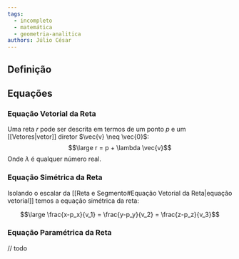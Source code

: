 ```yaml
---
tags:
  - incompleto
  - matemática
  - geometria-analitica
authors: Júlio César
---
```

## Definição


## Equações
### Equação Vetorial da Reta
Uma reta $r$ pode ser descrita em termos de um ponto $p$ e um [[Vetores|vetor]] diretor $\vec{v} \neq \vec{0}$:
$$\large r = p + \lambda \vec{v}$$
Onde $\lambda$ é qualquer número real.
### Equação Simétrica da Reta

Isolando o escalar da [[Reta e Segmento#Equação Vetorial da Reta|equação vetorial]] temos a equação simétrica da reta:

$$\large \frac{x-p_x}{v_1} = \frac{y-p_y}{v_2} = \frac{z-p_z}{v_3}$$
### Equação Paramétrica da Reta

// todo